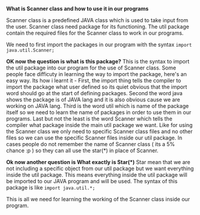 **What is Scanner class and how to use it in our programs**

Scanner class is a predefined JAVA class which is used to take input from the user. Scanner class need package for its functioning. The util package contain the required files for the Scanner class to work in our programs.

We need to first import the packages in our program with the syntax ``import java.util.Scanner;``

**OK now the question is what is this package?** 
This is the syntax to import the util package into our program for the use of Scanner class. Some people face difficuty in learning the way to import the package, here's an easy way. Its how i learnt it - First, the import thing tells the compiler to import the package what user defined so its quiet obvious that the import word should go at the start of defining packages. Second the word java shows the package is of JAVA lang and it is also obvious cause we are working on JAVA lang. Third is the word util which is name of the package itself so we need to learn the name of packages in order to use them in our programs. Last but not the least is the word Scanner which tells the compiler what package inside the main util package we want. Like for using the Scanner class we only need to specific Scanner class files and no other files so we can use the specific Scanner files inside our util package. In cases people do not remember the name of Scanner class ( its a 5% chance :p ) so they can all use the star(*) in place of Scanner.

**Ok now another question is What exactly is Star(*)** 
Star mean that we are not including a specific object from our util package but we want everything inside the util package. This means everything inside the util package will be imported to our JAVA program and will be used. The syntax of this package is like ``import java.util.*;``

This is all we need for learning the working of the Scanner class inside our program.
